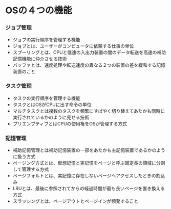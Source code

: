 # OSの４つの機能
### ジョブ管理
- ジョブの実行順序を管理する機能
- ジョブとは、ユーザーがコンピュータに依頼する仕事の単位
- スプーリングとは、CPUと低速の入出力装置の間のデータ転送を高速の補助記憶機能に仲介させる技術
- バッファとは、速度処理や転送速度の異なる２つの装置の差を緩和する記憶装置のこと

### タスク管理
- タスクの実行順序を管理する機能
- タスクとはOSがCPUに出す命令の単位
- マルチタスクとは複数のタスクを頻繁にすばやく切り替えてあたかも同時に実行されているかのように見せる技術
- プリエンプティブとはCPUの使用権をOSが管理する方式

### 記憶管理
- 補助記憶管理とは補助記憶装置の一部をあたかも主記憶装置であるかのように扱う方式
- ページング方式とは、仮想記憶と実記憶をページと呼ぶ固定長の領域に分割して管理する方式
- ページフォルトとは、実記憶に存在しないページへアクセスしたときの割込み
- LRUとは、最後に参照されてからの経過時間が最も長いページを置き換える方式
- スラッシングとは、ページアウトとページインが頻発すること
